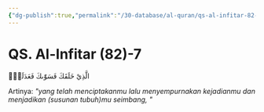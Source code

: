```yaml
---
{"dg-publish":true,"permalink":"/30-database/al-quran/qs-al-infitar-82-7/"}
---
```



# QS. Al-Infitar (82)-7
الَّذِيْ خَلَقَكَ فَسَوّٰىكَ فَعَدَلَكَۙ

Artinya: *"yang telah menciptakanmu lalu menyempurnakan kejadianmu dan menjadikan (susunan tubuh)mu seimbang, "*

